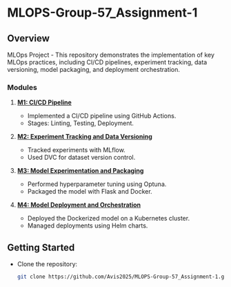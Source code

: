 # MLOPS-Group-57_Assignment-1

## Overview
MLOps Project - This repository demonstrates the implementation of key MLOps practices, including CI/CD pipelines, experiment tracking, data versioning, model packaging, and deployment orchestration.

### Modules
1. **[M1: CI/CD Pipeline](M1-CI_CD_Pipeline/)**
   - Implemented a CI/CD pipeline using GitHub Actions.
   - Stages: Linting, Testing, Deployment.

2. **[M2: Experiment Tracking and Data Versioning](M2-Experiment_Tracking/)**
   - Tracked experiments with MLflow.
   - Used DVC for dataset version control.

3. **[M3: Model Experimentation and Packaging](M3-Model_Experimentation/)**
   - Performed hyperparameter tuning using Optuna.
   - Packaged the model with Flask and Docker.

4. **[M4: Model Deployment and Orchestration](M4-Deployment_Orchestration/)**
   - Deployed the Dockerized model on a Kubernetes cluster.
   - Managed deployments using Helm charts.

## Getting Started
- Clone the repository:
  ```bash
  git clone https://github.com/Avis2025/MLOPS-Group-57_Assignment-1.git
